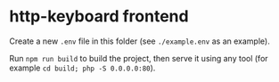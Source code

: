 # http-keyboard frontend

Create a new `.env` file in this folder (see `./example.env` as an example).

Run `npm run build` to build the project, then serve it using any tool (for example `cd build; php -S 0.0.0.0:80`).
